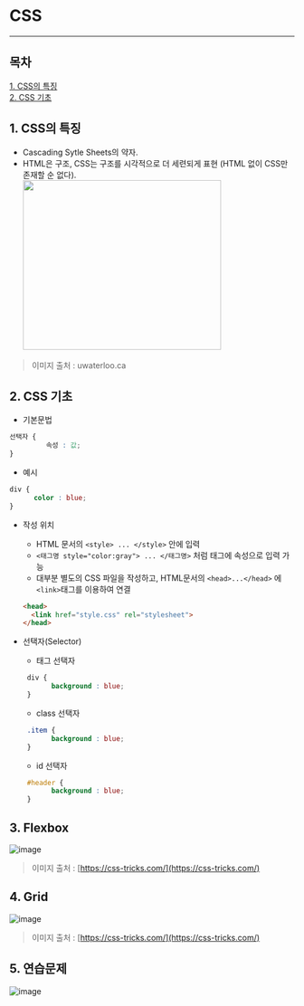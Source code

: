 # CSS
***
## 목차
[1. CSS의 특징](#1-css의-특징)      
[2. CSS 기초](#2-css-기초)

## 1. CSS의 특징
- Cascading Sytle Sheets의 약자.
- HTML은 구조, CSS는 구조를 시각적으로 더 세련되게 표현 (HTML 없이 CSS만 존재할 순 없다).   
<img src="https://user-images.githubusercontent.com/11955029/192415391-928a93bc-8c9a-4da1-9c1e-1ac13d667f05.png" width="350" height="300"><br>    
> 이미지 출처 : uwaterloo.ca


## 2. CSS 기초
- 기본문법
 ```css
선택자 {
          속성 : 값;
}
```
  * 예시
```css
div {   
      color : blue;   
}
```
- 작성 위치
  * HTML 문서의 ```<style> ... </style>``` 안에 입력
  * ```<태그명 style="color:gray"> ... </태그명>``` 처럼 태그에 속성으로 입력 가능
  * 대부분 별도의 CSS 파일을 작성하고, HTML문서의 ```<head>...</head>``` 에 ```<link>```태그를 이용하여 연결   
  ```html
  <head>
    <link href="style.css" rel="stylesheet">
  </head>
  ```
  
- 선택자(Selector)
  * 태그 선택자
  ```css
   div {
         background : blue;
   }
  ```
  * class 선택자
  ```css
   .item {
         background : blue;
   }
  ```
  * id 선택자
  ```css
   #header {
         background : blue;
   }
  ```
  
## 3. Flexbox
![image](https://user-images.githubusercontent.com/11955029/192662520-30fd48c3-ffff-4f6c-852e-72b817ba837b.png)
> 이미지 출처 : [https://css-tricks.com/](https://css-tricks.com/)
  
## 4. Grid
![image](https://user-images.githubusercontent.com/11955029/192670153-409ed3ad-d5a6-4842-b7e4-3ac4081cacfd.png)
> 이미지 출처 : [https://css-tricks.com/](https://css-tricks.com/)

## 5. 연습문제
![image](https://user-images.githubusercontent.com/11955029/192931122-e62b1c5b-3b5f-4ff7-b57f-6f5658b7f18a.png)

 
